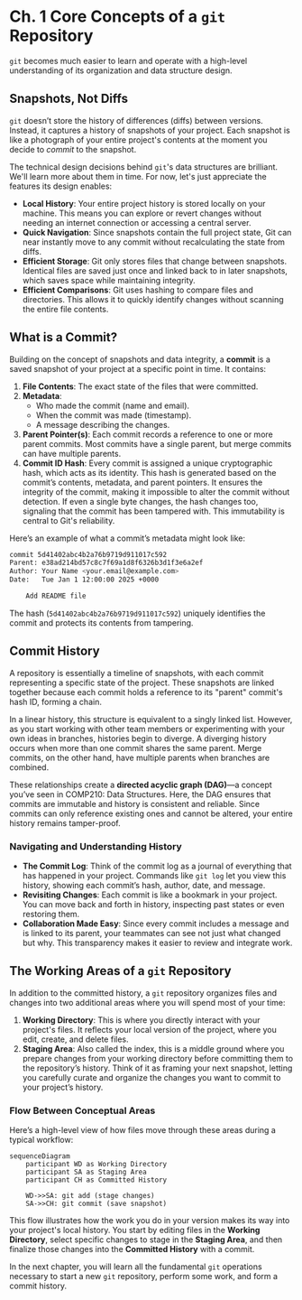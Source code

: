 # Ch. 1 Core Concepts of a `git` Repository

`git` becomes much easier to learn and operate with a high-level understanding of its organization and data structure design.

## Snapshots, Not Diffs

`git` doesn’t store the history of differences (diffs) between versions. Instead, it captures a history of snapshots of your project. Each snapshot is like a photograph of your entire project's contents at the moment you decide to *commit* to the snapshot.

The technical design decisions behind `git`'s data structures are brilliant. We'll learn more about them in time. For now, let's just appreciate the features its design enables:

- **Local History**: Your entire project history is stored locally on your machine. This means you can explore or revert changes without needing an internet connection or accessing a central server.
- **Quick Navigation**: Since snapshots contain the full project state, Git can near instantly move to any commit without recalculating the state from diffs.
- **Efficient Storage**: Git only stores files that change between snapshots. Identical files are saved just once and linked back to in later snapshots, which saves space while maintaining integrity.
- **Efficient Comparisons**: Git uses hashing to compare files and directories. This allows it to quickly identify changes without scanning the entire file contents.

## What is a Commit?

Building on the concept of snapshots and data integrity, a **commit** is a saved snapshot of your project at a specific point in time. It contains:

1. **File Contents**: The exact state of the files that were committed.
2. **Metadata**:
    - Who made the commit (name and email).
    - When the commit was made (timestamp).
    - A message describing the changes.
3. **Parent Pointer(s)**: Each commit records a reference to one or more parent commits. Most commits have a single parent, but merge commits can have multiple parents.
4. **Commit ID Hash**: Every commit is assigned a unique cryptographic hash, which acts as its identity. This hash is generated based on the commit’s contents, metadata, and parent pointers. It ensures the integrity of the commit, making it impossible to alter the commit without detection. If even a single byte changes, the hash changes too, signaling that the commit has been tampered with. This immutability is central to Git's reliability.

Here’s an example of what a commit’s metadata might look like:

```bash
commit 5d41402abc4b2a76b9719d911017c592
Parent: e38ad214bd57c8c7f69a1d8f6326b3d1f3e6a2ef
Author: Your Name <your.email@example.com>
Date:   Tue Jan 1 12:00:00 2025 +0000

    Add README file
```

The hash (`5d41402abc4b2a76b9719d911017c592`) uniquely identifies the commit and protects its contents from tampering.

## Commit History

A repository is essentially a timeline of snapshots, with each commit representing a specific state of the project. These snapshots are linked together because each commit holds a reference to its "parent" commit's hash ID, forming a chain. 

In a linear history, this structure is equivalent to a singly linked list. However, as you start working with other team members or experimenting with your own ideas in branches, histories begin to diverge. A diverging history occurs when more than one commit shares the same parent. Merge commits, on the other hand, have multiple parents when branches are combined.

These relationships create a **directed acyclic graph (DAG)**—a concept you’ve seen in COMP210: Data Structures. Here, the DAG ensures that commits are immutable and history is consistent and reliable. Since commits can only reference existing ones and cannot be altered, your entire history remains tamper-proof.

### Navigating and Understanding History

- **The Commit Log**: Think of the commit log as a journal of everything that has happened in your project. Commands like `git log` let you view this history, showing each commit’s hash, author, date, and message.
- **Revisiting Changes**: Each commit is like a bookmark in your project. You can move back and forth in history, inspecting past states or even restoring them.
- **Collaboration Made Easy**: Since every commit includes a message and is linked to its parent, your teammates can see not just what changed but why. This transparency makes it easier to review and integrate work.

## The Working Areas of a `git` Repository

In addition to the committed history, a `git` repository organizes files and changes into two additional areas where you will spend most of your time:

1. **Working Directory**: This is where you directly interact with your project's files. It reflects your local version of the project, where you edit, create, and delete files.
2. **Staging Area**: Also called the index, this is a middle ground where you prepare changes from your working directory before committing them to the repository’s history. Think of it as framing your next snapshot, letting you carefully curate and organize the changes you want to commit to your project’s history. 

### Flow Between Conceptual Areas

Here’s a high-level view of how files move through these areas during a typical workflow:

```mermaid
sequenceDiagram
    participant WD as Working Directory
    participant SA as Staging Area
    participant CH as Committed History

    WD->>SA: git add (stage changes)
    SA->>CH: git commit (save snapshot)
```

This flow illustrates how the work you do in your version makes its way into your project's local history. You start by editing files in the **Working Directory**, select specific changes to stage in the **Staging Area**, and then finalize those changes into the **Committed History** with a commit.

In the next chapter, you will learn all the fundamental `git` operations necessary to start a new `git` repository, perform some work, and form a commit history.

